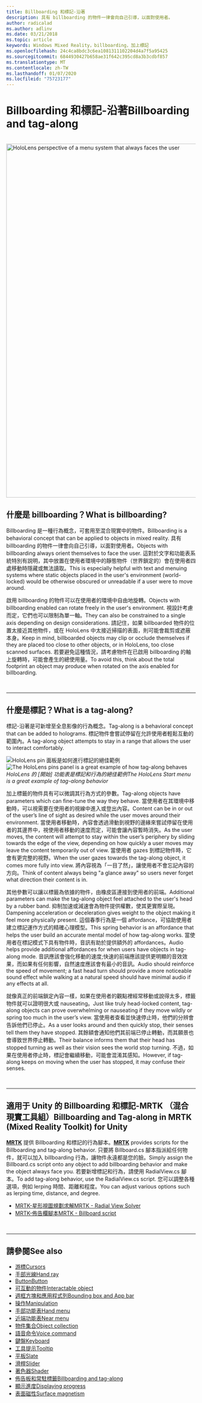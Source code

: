 ```yaml
---
title: Billboarding 和標記-沿著
description: 具有 billboarding 的物件一律會向自己引導，以面對使用者。
author: radicalad
ms.author: adlinv
ms.date: 03/21/2018
ms.topic: article
keywords: Windows Mixed Reality，billboarding，加上標記
ms.openlocfilehash: 24c4ca8bdc3c6ea1081311102204d4a7f5a95425
ms.sourcegitcommit: 6844930427b658ae31f642c395cd8a3b3cdbf857
ms.translationtype: MT
ms.contentlocale: zh-TW
ms.lasthandoff: 01/07/2020
ms.locfileid: "75723177"
---
```

# <a name="billboarding-and-tag-along"></a><span data-ttu-id="9b652-104">Billboarding 和標記-沿著</span><span class="sxs-lookup"><span data-stu-id="9b652-104">Billboarding and tag-along</span></span>

<br>

<img src="images/UX/MRTK_TagAlong.gif" alt="HoloLens perspective of a menu system that always faces the user" width="940px">
<br>

## <a name="what-is-billboarding"></a><span data-ttu-id="9b652-105">什麼是 billboarding？</span><span class="sxs-lookup"><span data-stu-id="9b652-105">What is billboarding?</span></span>

<span data-ttu-id="9b652-106">Billboarding 是一種行為概念，可套用至混合現實中的物件。</span><span class="sxs-lookup"><span data-stu-id="9b652-106">Billboarding is a behavioral concept that can be applied to objects in mixed reality.</span></span> <span data-ttu-id="9b652-107">具有 billboarding 的物件一律會向自己引導，以面對使用者。</span><span class="sxs-lookup"><span data-stu-id="9b652-107">Objects with billboarding always orient themselves to face the user.</span></span> <span data-ttu-id="9b652-108">這對於文字和功能表系統特別有説明，其中放置在使用者環境中的靜態物件（世界鎖定的）會在使用者四處移動時隱藏或無法讀取。</span><span class="sxs-lookup"><span data-stu-id="9b652-108">This is especially helpful with text and menuing systems where static objects placed in the user's environment (world-locked) would be otherwise obscured or unreadable if a user were to move around.</span></span>

<span data-ttu-id="9b652-109">啟用 billboarding 的物件可以在使用者的環境中自由地旋轉。</span><span class="sxs-lookup"><span data-stu-id="9b652-109">Objects with billboarding enabled can rotate freely in the user's environment.</span></span> <span data-ttu-id="9b652-110">視設計考慮而定，它們也可以限制為單一軸。</span><span class="sxs-lookup"><span data-stu-id="9b652-110">They can also be constrained to a single axis depending on design considerations.</span></span> <span data-ttu-id="9b652-111">請記住，如果 billboarded 物件的位置太接近其他物件，或在 HoloLens 中太接近掃描的表面，則可能會裁剪或遮蔽本身。</span><span class="sxs-lookup"><span data-stu-id="9b652-111">Keep in mind, billboarded objects may clip or occlude themselves if they are placed too close to other objects, or in HoloLens, too close scanned surfaces.</span></span> <span data-ttu-id="9b652-112">若要避免這種情況，請考慮物件在已啟用 billboarding 的軸上旋轉時，可能會產生的總使用量。</span><span class="sxs-lookup"><span data-stu-id="9b652-112">To avoid this, think about the total footprint an object may produce when rotated on the axis enabled for billboarding.</span></span>

<br>

---
## <a name="what-is-a-tag-along"></a><span data-ttu-id="9b652-113">什麼是標記？</span><span class="sxs-lookup"><span data-stu-id="9b652-113">What is a tag-along?</span></span>

<span data-ttu-id="9b652-114">標記-沿著是可新增至全息影像的行為概念。</span><span class="sxs-lookup"><span data-stu-id="9b652-114">Tag-along is a behavioral concept that can be added to holograms.</span></span> <span data-ttu-id="9b652-115">標記物件會嘗試停留在允許使用者輕鬆互動的範圍內。</span><span class="sxs-lookup"><span data-stu-id="9b652-115">A tag-along object attempts to stay in a range that allows the user to interact comfortably.</span></span>

<span data-ttu-id="9b652-116">![HoloLens pin 面板是如何進行標記的絕佳範例](images/tagalong-1000px.jpg)</span><span class="sxs-lookup"><span data-stu-id="9b652-116">![The HoloLens pins panel is a great example of how tag-along behaves](images/tagalong-1000px.jpg)</span></span><br>
<span data-ttu-id="9b652-117">*HoloLens 的 [開始] 功能表是標記和行為的絕佳範例*</span><span class="sxs-lookup"><span data-stu-id="9b652-117">*The HoloLens Start menu is a great example of tag-along behavior*</span></span>

<span data-ttu-id="9b652-118">加上標籤的物件具有可以微調其行為方式的參數。</span><span class="sxs-lookup"><span data-stu-id="9b652-118">Tag-along objects have parameters which can fine-tune the way they behave.</span></span> <span data-ttu-id="9b652-119">當使用者在其環境中移動時，可以視需要在使用者的視線中進入或登出內容。</span><span class="sxs-lookup"><span data-stu-id="9b652-119">Content can be in or out of the user’s line of sight as desired while the user moves around their environment.</span></span> <span data-ttu-id="9b652-120">當使用者移動時，內容會透過滑動到視野的邊緣來嘗試停留在使用者的其邊界中，視使用者移動的速度而定，可能會讓內容暫時消失。</span><span class="sxs-lookup"><span data-stu-id="9b652-120">As the user moves, the content will attempt to stay within the user’s periphery by sliding towards the edge of the view, depending on how quickly a user moves may leave the content temporarily out of view.</span></span> <span data-ttu-id="9b652-121">當使用者 gazes 到標記物件時，它會有更完整的視野。</span><span class="sxs-lookup"><span data-stu-id="9b652-121">When the user gazes towards the tag-along object, it comes more fully into view.</span></span> <span data-ttu-id="9b652-122">將內容視為「一目了然」，讓使用者不會忘記內容的方向。</span><span class="sxs-lookup"><span data-stu-id="9b652-122">Think of content always being "a glance away" so users never forget what direction their content is in.</span></span>

<span data-ttu-id="9b652-123">其他參數可以讓以標籤為依據的物件，由橡皮區連接到使用者的前端。</span><span class="sxs-lookup"><span data-stu-id="9b652-123">Additional parameters can make the tag-along object feel attached to the user's head by a rubber band.</span></span> <span data-ttu-id="9b652-124">抑制加速或減速會為物件提供權數，使其更實際呈現。</span><span class="sxs-lookup"><span data-stu-id="9b652-124">Dampening acceleration or deceleration gives weight to the object making it feel more physically present.</span></span> <span data-ttu-id="9b652-125">這個春季行為是一個 affordance，可協助使用者建立標記運作方式的精確心理模型。</span><span class="sxs-lookup"><span data-stu-id="9b652-125">This spring behavior is an affordance that helps the user build an accurate mental model of how tag-along works.</span></span> <span data-ttu-id="9b652-126">當使用者在標記模式下具有物件時，音訊有助於提供額外的 affordances。</span><span class="sxs-lookup"><span data-stu-id="9b652-126">Audio helps provide additional affordances for when users have objects in tag-along mode.</span></span> <span data-ttu-id="9b652-127">音訊應該會強化移動的速度;快速的前端應該提供更明顯的音效效果，而如果有任何影響，自然速度應該會有最小的音訊。</span><span class="sxs-lookup"><span data-stu-id="9b652-127">Audio should reinforce the speed of movement; a fast head turn should provide a more noticeable sound effect while walking at a natural speed should have minimal audio if any effects at all.</span></span>

<span data-ttu-id="9b652-128">就像真正的前端鎖定內容一樣，如果在使用者的觀點裡經常移動或說得太多，標籤物件就可以證明很大或 nauseating。</span><span class="sxs-lookup"><span data-stu-id="9b652-128">Just like truly head-locked content, tag-along objects can prove overwhelming or nauseating if they move wildly or spring too much in the user’s view.</span></span> <span data-ttu-id="9b652-129">當使用者查看並快速停止時，他們的分辨會告訴他們已停止。</span><span class="sxs-lookup"><span data-stu-id="9b652-129">As a user looks around and then quickly stop, their senses tell them they have stopped.</span></span> <span data-ttu-id="9b652-130">其餘額會通知他們其前端已停止轉動，而其願景也會導致世界停止轉動。</span><span class="sxs-lookup"><span data-stu-id="9b652-130">Their balance informs them that their head has stopped turning as well as their vision sees the world stop turning.</span></span> <span data-ttu-id="9b652-131">不過，如果在使用者停止時，標記會繼續移動，可能會混淆其感知。</span><span class="sxs-lookup"><span data-stu-id="9b652-131">However, if tag-along keeps on moving when the user has stopped, it may confuse their senses.</span></span>

<br>

---

## <a name="billboarding-and-tag-along-in-mrtk-mixed-reality-toolkit-for-unity"></a><span data-ttu-id="9b652-132">適用于 Unity 的 Billboarding 和標記-MRTK （混合現實工具組）</span><span class="sxs-lookup"><span data-stu-id="9b652-132">Billboarding and Tag-along in MRTK (Mixed Reality Toolkit) for Unity</span></span>
<span data-ttu-id="9b652-133">**[MRTK](https://github.com/Microsoft/MixedRealityToolkit-Unity)** 提供 Billboarding 和標記的行為腳本。</span><span class="sxs-lookup"><span data-stu-id="9b652-133">**[MRTK](https://github.com/Microsoft/MixedRealityToolkit-Unity)** provides scripts for the Billboarding and tag-along behavior.</span></span> <span data-ttu-id="9b652-134">只要將 Billboard.cs 腳本指派給任何物件，就可以加入 billboarding 行為，讓物件永遠都是您的臉。</span><span class="sxs-lookup"><span data-stu-id="9b652-134">Simply assign the Billboard.cs script onto any object to add billboarding behavior and make the object always face you.</span></span> <span data-ttu-id="9b652-135">若要新增標記和行為，請使用 RadialView.cs 腳本。</span><span class="sxs-lookup"><span data-stu-id="9b652-135">To add tag-along behavior, use the RadialView.cs script.</span></span> <span data-ttu-id="9b652-136">您可以調整各種選項，例如 lerping 時間、距離和程度。</span><span class="sxs-lookup"><span data-stu-id="9b652-136">You can adjust various options such as lerping time, distance, and degree.</span></span>

* [<span data-ttu-id="9b652-137">MRTK-星形視圖規劃求解</span><span class="sxs-lookup"><span data-stu-id="9b652-137">MRTK - Radial View Solver</span></span>](https://microsoft.github.io/MixedRealityToolkit-Unity/Documentation/README_Solver.html#radialview)
* [<span data-ttu-id="9b652-138">MRTK-佈告欄腳本</span><span class="sxs-lookup"><span data-stu-id="9b652-138">MRTK - Billboard script</span></span>](https://github.com/microsoft/MixedRealityToolkit-Unity/blob/mrtk_release/Assets/MixedRealityToolkit.SDK/Features/UX/Scripts/Utilities/Billboard.cs)


<br>

---

## <a name="see-also"></a><span data-ttu-id="9b652-139">請參閱</span><span class="sxs-lookup"><span data-stu-id="9b652-139">See also</span></span>

* [<span data-ttu-id="9b652-140">游標</span><span class="sxs-lookup"><span data-stu-id="9b652-140">Cursors</span></span>](cursors.md)
* [<span data-ttu-id="9b652-141">手部光線</span><span class="sxs-lookup"><span data-stu-id="9b652-141">Hand ray</span></span>](point-and-commit.md)
* [<span data-ttu-id="9b652-142">Button</span><span class="sxs-lookup"><span data-stu-id="9b652-142">Button</span></span>](button.md)
* [<span data-ttu-id="9b652-143">可互動的物件</span><span class="sxs-lookup"><span data-stu-id="9b652-143">Interactable object</span></span>](interactable-object.md)
* [<span data-ttu-id="9b652-144">週框方塊和應用程式列</span><span class="sxs-lookup"><span data-stu-id="9b652-144">Bounding box and App bar</span></span>](app-bar-and-bounding-box.md)
* [<span data-ttu-id="9b652-145">操作</span><span class="sxs-lookup"><span data-stu-id="9b652-145">Manipulation</span></span>](direct-manipulation.md)
* [<span data-ttu-id="9b652-146">手部功能表</span><span class="sxs-lookup"><span data-stu-id="9b652-146">Hand menu</span></span>](hand-menu.md)
* [<span data-ttu-id="9b652-147">近端功能表</span><span class="sxs-lookup"><span data-stu-id="9b652-147">Near menu</span></span>](near-menu.md)
* [<span data-ttu-id="9b652-148">物件集合</span><span class="sxs-lookup"><span data-stu-id="9b652-148">Object collection</span></span>](object-collection.md)
* [<span data-ttu-id="9b652-149">語音命令</span><span class="sxs-lookup"><span data-stu-id="9b652-149">Voice command</span></span>](voice-input.md)
* [<span data-ttu-id="9b652-150">鍵盤</span><span class="sxs-lookup"><span data-stu-id="9b652-150">Keyboard</span></span>](keyboard.md)
* [<span data-ttu-id="9b652-151">工具提示</span><span class="sxs-lookup"><span data-stu-id="9b652-151">Tooltip</span></span>](tooltip.md)
* [<span data-ttu-id="9b652-152">平板</span><span class="sxs-lookup"><span data-stu-id="9b652-152">Slate</span></span>](slate.md)
* [<span data-ttu-id="9b652-153">滑桿</span><span class="sxs-lookup"><span data-stu-id="9b652-153">Slider</span></span>](slider.md)
* [<span data-ttu-id="9b652-154">著色器</span><span class="sxs-lookup"><span data-stu-id="9b652-154">Shader</span></span>](shader.md)
* [<span data-ttu-id="9b652-155">佈告板和常駐標籤</span><span class="sxs-lookup"><span data-stu-id="9b652-155">Billboarding and tag-along</span></span>](billboarding-and-tag-along.md)
* [<span data-ttu-id="9b652-156">顯示進度</span><span class="sxs-lookup"><span data-stu-id="9b652-156">Displaying progress</span></span>](progress.md)
* [<span data-ttu-id="9b652-157">表面磁性</span><span class="sxs-lookup"><span data-stu-id="9b652-157">Surface magnetism</span></span>](surface-magnetism.md)
